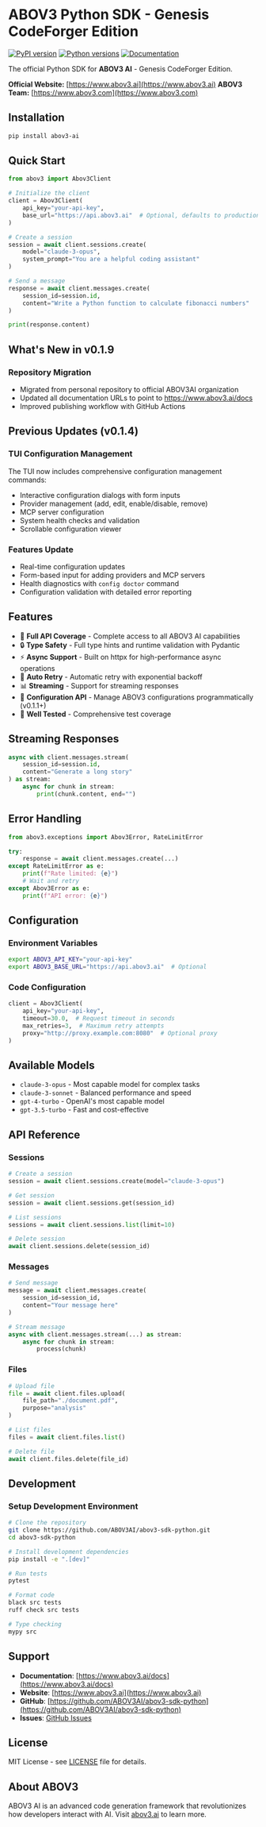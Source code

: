 # ABOV3 Python SDK - Genesis CodeForger Edition

[![PyPI version](https://img.shields.io/pypi/v/abov3-ai.svg)](https://pypi.org/project/abov3-ai/)
[![Python versions](https://img.shields.io/pypi/pyversions/abov3-ai.svg)](https://pypi.org/project/abov3-ai/)
[![Documentation](https://img.shields.io/badge/docs-abov3.ai-blue)](https://www.abov3.ai/docs)

The official Python SDK for **ABOV3 AI** - Genesis CodeForger Edition.

**Official Website:** [https://www.abov3.ai](https://www.abov3.ai)
**ABOV3 Team:** [https://www.abov3.com](https://www.abov3.com)

## Installation

```bash
pip install abov3-ai
```

## Quick Start

```python
from abov3 import Abov3Client

# Initialize the client
client = Abov3Client(
    api_key="your-api-key",
    base_url="https://api.abov3.ai"  # Optional, defaults to production
)

# Create a session
session = await client.sessions.create(
    model="claude-3-opus",
    system_prompt="You are a helpful coding assistant"
)

# Send a message
response = await client.messages.create(
    session_id=session.id,
    content="Write a Python function to calculate fibonacci numbers"
)

print(response.content)
```

## What's New in v0.1.9

### Repository Migration
- Migrated from personal repository to official ABOV3AI organization
- Updated all documentation URLs to point to https://www.abov3.ai/docs
- Improved publishing workflow with GitHub Actions

## Previous Updates (v0.1.4)

### TUI Configuration Management
The TUI now includes comprehensive configuration management commands:
- Interactive configuration dialogs with form inputs
- Provider management (add, edit, enable/disable, remove)
- MCP server configuration
- System health checks and validation
- Scrollable configuration viewer

### Features Update
- Real-time configuration updates
- Form-based input for adding providers and MCP servers
- Health diagnostics with `config doctor` command
- Configuration validation with detailed error reporting

## Features

- 🚀 **Full API Coverage** - Complete access to all ABOV3 AI capabilities
- 🔒 **Type Safety** - Full type hints and runtime validation with Pydantic
- ⚡ **Async Support** - Built on httpx for high-performance async operations
- 🔄 **Auto Retry** - Automatic retry with exponential backoff
- 📊 **Streaming** - Support for streaming responses
- 🔧 **Configuration API** - Manage ABOV3 configurations programmatically (v0.1.1+)
- 🧪 **Well Tested** - Comprehensive test coverage

## Streaming Responses

```python
async with client.messages.stream(
    session_id=session.id,
    content="Generate a long story"
) as stream:
    async for chunk in stream:
        print(chunk.content, end="")
```

## Error Handling

```python
from abov3.exceptions import Abov3Error, RateLimitError

try:
    response = await client.messages.create(...)
except RateLimitError as e:
    print(f"Rate limited: {e}")
    # Wait and retry
except Abov3Error as e:
    print(f"API error: {e}")
```

## Configuration

### Environment Variables

```bash
export ABOV3_API_KEY="your-api-key"
export ABOV3_BASE_URL="https://api.abov3.ai"  # Optional
```

### Code Configuration

```python
client = Abov3Client(
    api_key="your-api-key",
    timeout=30.0,  # Request timeout in seconds
    max_retries=3,  # Maximum retry attempts
    proxy="http://proxy.example.com:8080"  # Optional proxy
)
```

## Available Models

- `claude-3-opus` - Most capable model for complex tasks
- `claude-3-sonnet` - Balanced performance and speed
- `gpt-4-turbo` - OpenAI's most capable model
- `gpt-3.5-turbo` - Fast and cost-effective

## API Reference

### Sessions

```python
# Create a session
session = await client.sessions.create(model="claude-3-opus")

# Get session
session = await client.sessions.get(session_id)

# List sessions
sessions = await client.sessions.list(limit=10)

# Delete session
await client.sessions.delete(session_id)
```

### Messages

```python
# Send message
message = await client.messages.create(
    session_id=session_id,
    content="Your message here"
)

# Stream message
async with client.messages.stream(...) as stream:
    async for chunk in stream:
        process(chunk)
```

### Files

```python
# Upload file
file = await client.files.upload(
    file_path="./document.pdf",
    purpose="analysis"
)

# List files
files = await client.files.list()

# Delete file
await client.files.delete(file_id)
```

## Development

### Setup Development Environment

```bash
# Clone the repository
git clone https://github.com/ABOV3AI/abov3-sdk-python.git
cd abov3-sdk-python

# Install development dependencies
pip install -e ".[dev]"

# Run tests
pytest

# Format code
black src tests
ruff check src tests

# Type checking
mypy src
```

## Support

- **Documentation**: [https://www.abov3.ai/docs](https://www.abov3.ai/docs)
- **Website**: [https://www.abov3.ai](https://www.abov3.ai)
- **GitHub**: [https://github.com/ABOV3AI/abov3-sdk-python](https://github.com/ABOV3AI/abov3-sdk-python)
- **Issues**: [GitHub Issues](https://github.com/ABOV3AI/abov3-sdk-python/issues)

## License

MIT License - see [LICENSE](LICENSE) file for details.

## About ABOV3

ABOV3 AI is an advanced code generation framework that revolutionizes how developers interact with AI. Visit [abov3.ai](https://www.abov3.ai) to learn more.